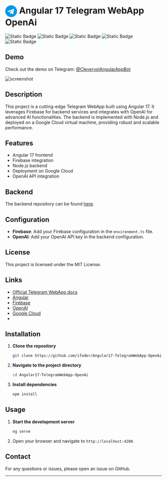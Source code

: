 # <img src="assets/telegram.png" alt="icon" width="38" align="top" /> Angular 17 Telegram WebApp OpenAi

![Static Badge](https://img.shields.io/badge/Angular-17.0.1-orange)
![Static Badge](https://img.shields.io/badge/deploy-Firebase-yellow)
![Static Badge](https://img.shields.io/badge/hosting-Google%20Cloud-yellow)
![Static Badge](https://img.shields.io/badge/npm-10.0.0-blue)
![Static Badge](https://img.shields.io/badge/npmjs-telegraf-blue)

## Demo
Check out the demo on Telegram: [@ClevervolAngularAppBot](https://t.me/ClevervolAngularAppBot)

![screenshot](https://github.com/ifoder/tgbot/blob/main/assets/screenshot.jpg?raw=true)

## Description
This project is a cutting-edge Telegram WebApp built using Angular 17. It leverages Firebase for backend services and integrates with OpenAI for advanced AI functionalities. The backend is implemented with Node.js and deployed on a Google Cloud virtual machine, providing robust and scalable performance.

## Features
- Angular 17 frontend
- Firebase integration
- Node.js backend
- Deployment on Google Cloud
- OpenAI API integration

## Backend
The backend repository can be found [here](https://github.com/ifoder/Angular17-TelegramWebApp-OpenAi/tree/backend).

## Configuration
- **Firebase**: Add your Firebase configuration in the `environment.ts` file.
- **OpenAI**: Add your OpenAI API key in the backend configuration.

## License

This project is licensed under the MIT License.

## Links

- [Official Telegram WebApp docs](https://core.telegram.org/bots/webapps)
- [Angular](https://angular.io/)
- [Firebase](https://firebase.google.com/)
- [OpenAI](https://openai.com/)
- [Google Cloud](https://cloud.google.com/)
- 

## Installation

1. **Clone the repository**
    ```bash
    git clone https://github.com/ifoder/Angular17-TelegramWebApp-OpenAi.git
    ```
2. **Navigate to the project directory**
    ```bash
    cd Angular17-TelegramWebApp-OpenAi
    ```
3. **Install dependencies**
    ```bash
    npm install
    ```

## Usage

1. **Start the development server**
    ```bash
    ng serve
    ```
2. Open your browser and navigate to `http://localhost:4200`.
## Contact

For any questions or issues, please open an issue on GitHub.

---
